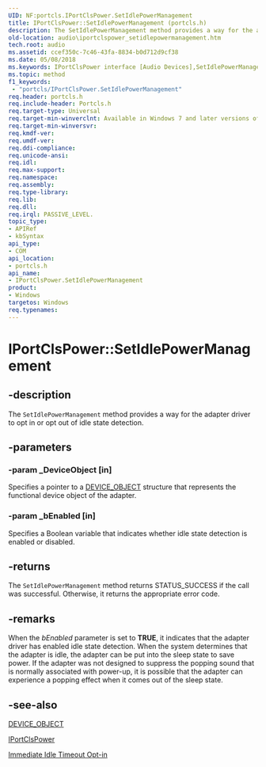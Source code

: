 ```yaml
---
UID: NF:portcls.IPortClsPower.SetIdlePowerManagement
title: IPortClsPower::SetIdlePowerManagement (portcls.h)
description: The SetIdlePowerManagement method provides a way for the adapter driver to opt in or opt out of idle state detection.
old-location: audio\iportclspower_setidlepowermanagement.htm
tech.root: audio
ms.assetid: ccef350c-7c46-43fa-8834-b0d712d9cf38
ms.date: 05/08/2018
ms.keywords: IPortClsPower interface [Audio Devices],SetIdlePowerManagement method, IPortClsPower.SetIdlePowerManagement, IPortClsPower::SetIdlePowerManagement, SetIdlePowerManagement, SetIdlePowerManagement method [Audio Devices], SetIdlePowerManagement method [Audio Devices],IPortClsPower interface, audio.iportclspower_setidlepowermanagement, audmp-routines_909c6232-f96f-4487-a51e-a127dc9ad317.xml, portcls/IPortClsPower::SetIdlePowerManagement
ms.topic: method
f1_keywords:
 - "portcls/IPortClsPower.SetIdlePowerManagement"
req.header: portcls.h
req.include-header: Portcls.h
req.target-type: Universal
req.target-min-winverclnt: Available in Windows 7 and later versions of Windows.
req.target-min-winversvr: 
req.kmdf-ver: 
req.umdf-ver: 
req.ddi-compliance: 
req.unicode-ansi: 
req.idl: 
req.max-support: 
req.namespace: 
req.assembly: 
req.type-library: 
req.lib: 
req.dll: 
req.irql: PASSIVE_LEVEL.
topic_type:
- APIRef
- kbSyntax
api_type:
- COM
api_location:
- portcls.h
api_name:
- IPortClsPower.SetIdlePowerManagement
product:
- Windows
targetos: Windows
req.typenames: 
---
```


# IPortClsPower::SetIdlePowerManagement


## -description


The <code>SetIdlePowerManagement</code> method provides a way for the adapter driver to opt in or opt out of idle state detection.


## -parameters




### -param _DeviceObject [in]

Specifies a pointer to a <a href="https://docs.microsoft.com/windows-hardware/drivers/ddi/wdm/ns-wdm-_device_object">DEVICE_OBJECT</a> structure that represents the functional device object of the adapter.


### -param _bEnabled [in]

Specifies a Boolean variable that indicates whether idle state detection is enabled or disabled.


## -returns



The <code>SetIdlePowerManagement</code> method returns STATUS_SUCCESS if the call was successful. Otherwise, it returns the appropriate error code. 




## -remarks



When the <i>bEnabled</i> parameter is set to <b>TRUE</b>, it indicates that the adapter driver has enabled idle state detection. When the system determines that the adapter is idle, the adapter can be put into the sleep state to save power. If the adapter was not designed to suppress the popping sound that is normally associated with power-up, it is possible that the adapter can experience a popping effect when it comes out of the sleep state.




## -see-also




<a href="https://docs.microsoft.com/windows-hardware/drivers/ddi/wdm/ns-wdm-_device_object">DEVICE_OBJECT</a>



<a href="https://docs.microsoft.com/windows-hardware/drivers/ddi/portcls/nn-portcls-iportclspower">IPortClsPower</a>



<a href="https://docs.microsoft.com/windows-hardware/drivers/audio/immediate-idle-timeout-opt-in">Immediate Idle Timeout Opt-in</a>
 

 

